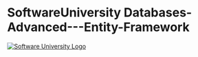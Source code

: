 # SoftwareUniversity Databases-Advanced---Entity-Framework
[![Software University Logo](https://goo.gl/KYm0Tz)](https://tinyurl.com/y4a67x6g)
